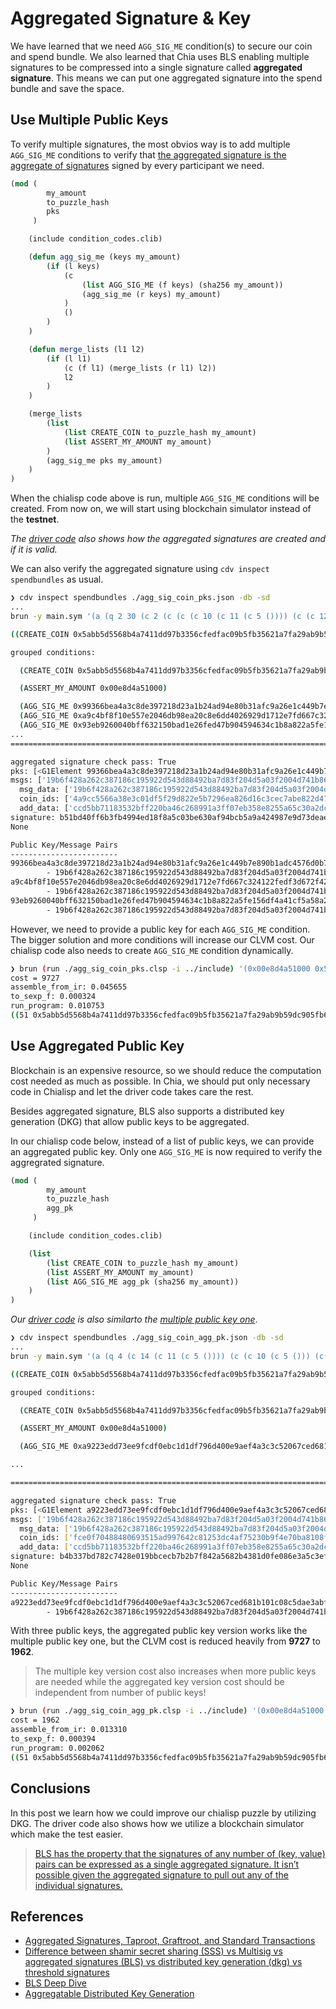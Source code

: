 # Aggregated Signature & Key

We have learned that we need `AGG_SIG_ME` condition(s) to secure our coin and spend bundle. We also learned that Chia uses BLS enabling multiple signatures to be compressed into a single signature called **aggregated signature**. This means we can put one aggregated signature into the spend bundle and save the space.

## Use Multiple Public Keys

To verify multiple signatures, the most obvios way is to add multiple `AGG_SIG_ME` conditions to verify that [the aggregated signature is the aggregate of signatures](https://chialisp.com/docs/coins_spends_and_wallets#bls-aggregated-signatures) signed by every participant we need.

```lisp
(mod (
        my_amount
        to_puzzle_hash
        pks
     )

    (include condition_codes.clib)

    (defun agg_sig_me (keys my_amount) 
        (if (l keys)
            (c 
                (list AGG_SIG_ME (f keys) (sha256 my_amount))
                (agg_sig_me (r keys) my_amount)
            )
            ()
        )
    )

    (defun merge_lists (l1 l2)
        (if (l l1)
            (c (f l1) (merge_lists (r l1) l2))
            l2
        )
    )

    (merge_lists
        (list
            (list CREATE_COIN to_puzzle_hash my_amount)
            (list ASSERT_MY_AMOUNT my_amount)
        )
        (agg_sig_me pks my_amount)
    )
)
```

When the chialisp code above is run, multiple `AGG_SIG_ME` conditions will be created. From now on, we will start using blockchain simulator instead of the **testnet**. 

_The [driver code](agg_sig_coin_pks.py) also shows how the aggregated signatures are created and if it is valid._

We can also verify the aggregated signature using `cdv inspect spendbundles` as usual.

```sh
❯ cdv inspect spendbundles ./agg_sig_coin_pks.json -db -sd
...
brun -y main.sym '(a (q 2 30 (c 2 (c (c (c 10 (c 11 (c 5 ()))) (c (c 12 (c 5 ())) ())) (c (a 22 (c 2 (c 23 (c 5 ())))) ())))) (c (q (50 . 73) 51 (a (i (l 5) (q 4 (c 8 (c 9 (c (sha256 11) ()))) (a 22 (c 2 (c 13 (c 11 ()))))) ()) 1) 2 (i (l 5) (q 4 9 (a 30 (c 2 (c 13 (c 11 ()))))) (q . 11)) 1) 1))' '(0x00e8d4a51000 0x5abb5d5568b4a7411dd97b3356cfedfac09b5fb35621a7fa29ab9b59dc905fb6 (0x99366bea4a3c8de397218d23a1b24ad94e80b31afc9a26e1c449b7e890b1adc4576d0b70d15d4ac594a62133dec0d32e 0xa9c4bf8f10e557e2046db98ea20c8e6dd4026929d1712e7fd667c324122fedf3d672f420dc01cadda3794a4c4a868077 0x93eb9260040bff632150bad1e26fed47b904594634c1b8a822a5fe156df4a41cf5a58a2e5b17ccf97edc0685aeac0a1a))'

((CREATE_COIN 0x5abb5d5568b4a7411dd97b3356cfedfac09b5fb35621a7fa29ab9b59dc905fb6 0x00e8d4a51000) (ASSERT_MY_AMOUNT 0x00e8d4a51000) (AGG_SIG_ME 0x99366bea4a3c8de397218d23a1b24ad94e80b31afc9a26e1c449b7e890b1adc4576d0b70d15d4ac594a62133dec0d32e 0x19b6f428a262c387186c195922d543d88492ba7d83f204d5a03f2004d741b86c) (AGG_SIG_ME 0xa9c4bf8f10e557e2046db98ea20c8e6dd4026929d1712e7fd667c324122fedf3d672f420dc01cadda3794a4c4a868077 0x19b6f428a262c387186c195922d543d88492ba7d83f204d5a03f2004d741b86c) (AGG_SIG_ME 0x93eb9260040bff632150bad1e26fed47b904594634c1b8a822a5fe156df4a41cf5a58a2e5b17ccf97edc0685aeac0a1a 0x19b6f428a262c387186c195922d543d88492ba7d83f204d5a03f2004d741b86c))

grouped conditions:

  (CREATE_COIN 0x5abb5d5568b4a7411dd97b3356cfedfac09b5fb35621a7fa29ab9b59dc905fb6 0x00e8d4a51000)

  (ASSERT_MY_AMOUNT 0x00e8d4a51000)

  (AGG_SIG_ME 0x99366bea4a3c8de397218d23a1b24ad94e80b31afc9a26e1c449b7e890b1adc4576d0b70d15d4ac594a62133dec0d32e 0x19b6f428a262c387186c195922d543d88492ba7d83f204d5a03f2004d741b86c)
  (AGG_SIG_ME 0xa9c4bf8f10e557e2046db98ea20c8e6dd4026929d1712e7fd667c324122fedf3d672f420dc01cadda3794a4c4a868077 0x19b6f428a262c387186c195922d543d88492ba7d83f204d5a03f2004d741b86c)
  (AGG_SIG_ME 0x93eb9260040bff632150bad1e26fed47b904594634c1b8a822a5fe156df4a41cf5a58a2e5b17ccf97edc0685aeac0a1a 0x19b6f428a262c387186c195922d543d88492ba7d83f204d5a03f2004d741b86c)
...
================================================================================

aggregated signature check pass: True
pks: [<G1Element 99366bea4a3c8de397218d23a1b24ad94e80b31afc9a26e1c449b7e890b1adc4576d0b70d15d4ac594a62133dec0d32e>, <G1Element a9c4bf8f10e557e2046db98ea20c8e6dd4026929d1712e7fd667c324122fedf3d672f420dc01cadda3794a4c4a868077>, <G1Element 93eb9260040bff632150bad1e26fed47b904594634c1b8a822a5fe156df4a41cf5a58a2e5b17ccf97edc0685aeac0a1a>]
msgs: ['19b6f428a262c387186c195922d543d88492ba7d83f204d5a03f2004d741b86c4a9cc5566a38e3c01df5f29d822e5b7296ea826d16c3cec7abe822d47fdd1e4dccd5bb71183532bff220ba46c268991a3ff07eb358e8255a65c30a2dce0e5fbb', '19b6f428a262c387186c195922d543d88492ba7d83f204d5a03f2004d741b86c4a9cc5566a38e3c01df5f29d822e5b7296ea826d16c3cec7abe822d47fdd1e4dccd5bb71183532bff220ba46c268991a3ff07eb358e8255a65c30a2dce0e5fbb', '19b6f428a262c387186c195922d543d88492ba7d83f204d5a03f2004d741b86c4a9cc5566a38e3c01df5f29d822e5b7296ea826d16c3cec7abe822d47fdd1e4dccd5bb71183532bff220ba46c268991a3ff07eb358e8255a65c30a2dce0e5fbb']
  msg_data: ['19b6f428a262c387186c195922d543d88492ba7d83f204d5a03f2004d741b86c', '19b6f428a262c387186c195922d543d88492ba7d83f204d5a03f2004d741b86c', '19b6f428a262c387186c195922d543d88492ba7d83f204d5a03f2004d741b86c']
  coin_ids: ['4a9cc5566a38e3c01df5f29d822e5b7296ea826d16c3cec7abe822d47fdd1e4d', '4a9cc5566a38e3c01df5f29d822e5b7296ea826d16c3cec7abe822d47fdd1e4d', '4a9cc5566a38e3c01df5f29d822e5b7296ea826d16c3cec7abe822d47fdd1e4d']
  add_data: ['ccd5bb71183532bff220ba46c268991a3ff07eb358e8255a65c30a2dce0e5fbb', 'ccd5bb71183532bff220ba46c268991a3ff07eb358e8255a65c30a2dce0e5fbb', 'ccd5bb71183532bff220ba46c268991a3ff07eb358e8255a65c30a2dce0e5fbb']
signature: b51bd40ff6b3fb4994ed18f8a5c03be630af94bcb5a9a424987e9d73deae0057ec1c015a2a25690f4c957da53d3a28c60eea670121e1e0c5a3a59459bf87867af60aa6b8cd9e7ef6204ac3bc12b9ffe2074fa9f01eeaa62c4b8d4bd2ac4ab67d
None

Public Key/Message Pairs
------------------------
99366bea4a3c8de397218d23a1b24ad94e80b31afc9a26e1c449b7e890b1adc4576d0b70d15d4ac594a62133dec0d32e:
        - 19b6f428a262c387186c195922d543d88492ba7d83f204d5a03f2004d741b86c4a9cc5566a38e3c01df5f29d822e5b7296ea826d16c3cec7abe822d47fdd1e4dccd5bb71183532bff220ba46c268991a3ff07eb358e8255a65c30a2dce0e5fbb
a9c4bf8f10e557e2046db98ea20c8e6dd4026929d1712e7fd667c324122fedf3d672f420dc01cadda3794a4c4a868077:
        - 19b6f428a262c387186c195922d543d88492ba7d83f204d5a03f2004d741b86c4a9cc5566a38e3c01df5f29d822e5b7296ea826d16c3cec7abe822d47fdd1e4dccd5bb71183532bff220ba46c268991a3ff07eb358e8255a65c30a2dce0e5fbb
93eb9260040bff632150bad1e26fed47b904594634c1b8a822a5fe156df4a41cf5a58a2e5b17ccf97edc0685aeac0a1a:
        - 19b6f428a262c387186c195922d543d88492ba7d83f204d5a03f2004d741b86c4a9cc5566a38e3c01df5f29d822e5b7296ea826d16c3cec7abe822d47fdd1e4dccd5bb71183532bff220ba46c268991a3ff07eb358e8255a65c30a2dce0e5fbb
```

However, we need to provide a public key for each `AGG_SIG_ME` condition. The bigger solution and more conditions will increase our CLVM cost. Our chialisp code also needs to create `AGG_SIG_ME` condition dynamically. 

```sh
❯ brun (run ./agg_sig_coin_pks.clsp -i ../include) '(0x00e8d4a51000 0x5abb5d5568b4a7411dd97b3356cfedfac09b5fb35621a7fa29ab9b59dc905fb6 (0x99366bea4a3c8de397218d23a1b24ad94e80b31afc9a26e1c449b7e890b1adc4576d0b70d15d4ac594a62133dec0d32e 0xa9c4bf8f10e557e2046db98ea20c8e6dd4026929d1712e7fd667c324122fedf3d672f420dc01cadda3794a4c4a868077 0x93eb9260040bff632150bad1e26fed47b904594634c1b8a822a5fe156df4a41cf5a58a2e5b17ccf97edc0685aeac0a1a))' -c --time 
cost = 9727
assemble_from_ir: 0.045655
to_sexp_f: 0.000324
run_program: 0.010753
((51 0x5abb5d5568b4a7411dd97b3356cfedfac09b5fb35621a7fa29ab9b59dc905fb6 0x00e8d4a51000) (73 0x00e8d4a51000) (50 0x99366bea4a3c8de397218d23a1b24ad94e80b31afc9a26e1c449b7e890b1adc4576d0b70d15d4ac594a62133dec0d32e 0x19b6f428a262c387186c195922d543d88492ba7d83f204d5a03f2004d741b86c) (50 0xa9c4bf8f10e557e2046db98ea20c8e6dd4026929d1712e7fd667c324122fedf3d672f420dc01cadda3794a4c4a868077 0x19b6f428a262c387186c195922d543d88492ba7d83f204d5a03f2004d741b86c) (50 0x93eb9260040bff632150bad1e26fed47b904594634c1b8a822a5fe156df4a41cf5a58a2e5b17ccf97edc0685aeac0a1a 0x19b6f428a262c387186c195922d543d88492ba7d83f204d5a03f2004d741b86c))
```

## Use Aggregated Public Key

Blockchain is an expensive resource, so we should reduce the computation cost needed as much as possible. In Chia, we should put only necessary code in Chialisp and let the driver code takes care the rest.

Besides aggregated signature, BLS also supports a distributed key generation (DKG) that allow public keys to be aggregated.

In our chialisp code below, instead of a list of public keys, we can provide an aggregated public key. Only one `AGG_SIG_ME` is now required to verify the aggregrated signature.

```lisp
(mod (
        my_amount
        to_puzzle_hash
        agg_pk
     )

    (include condition_codes.clib)

    (list
        (list CREATE_COIN to_puzzle_hash my_amount)
        (list ASSERT_MY_AMOUNT my_amount)
        (list AGG_SIG_ME agg_pk (sha256 my_amount))
    )
)
```
_Our [driver code](agg_sig_coin_agg_pk.py) is also similarto the [multiple public key one](agg_sig_coin_pks.py)_.

```sh
❯ cdv inspect spendbundles ./agg_sig_coin_agg_pk.json -db -sd 
...
brun -y main.sym '(a (q 4 (c 14 (c 11 (c 5 ()))) (c (c 10 (c 5 ())) (c (c 4 (c 23 (c (sha256 5) ()))) ()))) (c (q 50 73 . 51) 1))' '(0x00e8d4a51000 0x5abb5d5568b4a7411dd97b3356cfedfac09b5fb35621a7fa29ab9b59dc905fb6 0xa9223edd73ee9fcdf0ebc1d1df796d400e9aef4a3c3c52067ced681b101c08c5dae3abfe8f325132433d38b2c65ae855)'

((CREATE_COIN 0x5abb5d5568b4a7411dd97b3356cfedfac09b5fb35621a7fa29ab9b59dc905fb6 0x00e8d4a51000) (ASSERT_MY_AMOUNT 0x00e8d4a51000) (AGG_SIG_ME 0xa9223edd73ee9fcdf0ebc1d1df796d400e9aef4a3c3c52067ced681b101c08c5dae3abfe8f325132433d38b2c65ae855 0x19b6f428a262c387186c195922d543d88492ba7d83f204d5a03f2004d741b86c))

grouped conditions:

  (CREATE_COIN 0x5abb5d5568b4a7411dd97b3356cfedfac09b5fb35621a7fa29ab9b59dc905fb6 0x00e8d4a51000)

  (ASSERT_MY_AMOUNT 0x00e8d4a51000)

  (AGG_SIG_ME 0xa9223edd73ee9fcdf0ebc1d1df796d400e9aef4a3c3c52067ced681b101c08c5dae3abfe8f325132433d38b2c65ae855 0x19b6f428a262c387186c195922d543d88492ba7d83f204d5a03f2004d741b86c)

...

================================================================================

aggregated signature check pass: True
pks: [<G1Element a9223edd73ee9fcdf0ebc1d1df796d400e9aef4a3c3c52067ced681b101c08c5dae3abfe8f325132433d38b2c65ae855>]
msgs: ['19b6f428a262c387186c195922d543d88492ba7d83f204d5a03f2004d741b86cfce0f70488480693515ad997642c81253dc4af75230b9f4e70ba8108f1844776ccd5bb71183532bff220ba46c268991a3ff07eb358e8255a65c30a2dce0e5fbb']
  msg_data: ['19b6f428a262c387186c195922d543d88492ba7d83f204d5a03f2004d741b86c']
  coin_ids: ['fce0f70488480693515ad997642c81253dc4af75230b9f4e70ba8108f1844776']
  add_data: ['ccd5bb71183532bff220ba46c268991a3ff07eb358e8255a65c30a2dce0e5fbb']
signature: b4b337bd782c7428e019bbcecb7b2b7f842a5682b4381d0fe086e3a5c3ef8b8af3d0b0ff14cfbaaaf923b8df92a48d340fb784dbbeac620ed2ed294a65a11f5e89ad1ab985e5a74e4bde441fbe088020929205acc1aa03bfc8d0780142726f59
None

Public Key/Message Pairs
------------------------
a9223edd73ee9fcdf0ebc1d1df796d400e9aef4a3c3c52067ced681b101c08c5dae3abfe8f325132433d38b2c65ae855:
        - 19b6f428a262c387186c195922d543d88492ba7d83f204d5a03f2004d741b86cfce0f70488480693515ad997642c81253dc4af75230b9f4e70ba8108f1844776ccd5bb71183532bff220ba46c268991a3ff07eb358e8255a65c30a2dce0e5fbb
```

With three public keys, the aggregated public key version works like the multiple public key one, but the CLVM cost is reduced heavily from **9727** to **1962**.

> The multiple key version cost also increases when more public keys are needed while the aggregated key version cost should be independent from number of public keys!

```sh
❯ brun (run ./agg_sig_coin_agg_pk.clsp -i ../include) '(0x00e8d4a51000 0x5abb5d5568b4a7411dd97b3356cfedfac09b5fb35621a7fa29ab9b59dc905fb6 0xa9223edd73ee9fcdf0ebc1d1df796d400e9aef4a3c3c52067ced681b101c08c5dae3abfe8f325132433d38b2c65ae855)' -c --time 
cost = 1962
assemble_from_ir: 0.013310
to_sexp_f: 0.000394
run_program: 0.002062
((51 0x5abb5d5568b4a7411dd97b3356cfedfac09b5fb35621a7fa29ab9b59dc905fb6 0x00e8d4a51000) (73 0x00e8d4a51000) (50 0xa9223edd73ee9fcdf0ebc1d1df796d400e9aef4a3c3c52067ced681b101c08c5dae3abfe8f325132433d38b2c65ae855 0x19b6f428a262c387186c195922d543d88492ba7d83f204d5a03f2004d741b86c))
```

## Conclusions

In this post we learn how we could improve our chialisp puzzle by utilizing DKG. The driver code also shows how we utilize a blockchain simulator which make the test easier.

> [BLS has the property that the signatures of any number of (key, value) pairs can be expressed as a single aggregated signature. It isn’t possible given the aggregated signature to pull out any of the individual signatures.](https://www.chia.net/2021/05/27/Agrgregated-Sigs-Taproot-Graftroot.html)

## References
- [Aggregated Signatures, Taproot, Graftroot, and Standard Transactions](https://www.chia.net/2021/05/27/Agrgregated-Sigs-Taproot-Graftroot.html)
- [Difference between shamir secret sharing (SSS) vs Multisig vs aggregated signatures (BLS) vs distributed key generation (dkg) vs threshold signatures](https://www.cryptologie.net/article/486/difference-between-shamir-secret-sharing-sss-vs-multisig-vs-aggregated-signatures-bls-vs-distributed-key-generation-dkg-vs-threshold-signatures/)
- [BLS Deep Dive](https://skale.network/blog/bls-deep-dive)
- [Aggregatable Distributed Key Generation](https://www.benthamsgaze.org/2021/03/24/aggregatable-distributed-key-generation/)